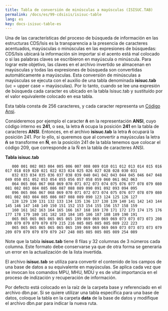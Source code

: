 ```yaml
---
title: Tabla de conversión de minúsculas a mayúsculas (ISISUC.TAB)
permalink: /docs/es/99-cdsisis/isisuc-table
lang: es
key: docs-isisuc-table-es
---
```

Una de las características del proceso de búsqueda de información en las estructuras CDS/Isis es la transparencia a la presencia de caracteres acentuados, mayúsculas o minúsculas en las expresiones de búsquedas: CDS/Isis ubicará la información sin importar si el acento está mal colocado o si las palabras claves se escribieron en mayúscula o minúscula. Para lograr este objetivo, las claves en el archivo invertido se almacenan en mayúsculas y todas las expresiones de búsqueda son convertidas automáticamente a mayúsculas. Esta conversión de minúsculas a mayúsculas se ejecuta con el auxilio de una tabla denominada **isisuc.tab** (uc = upper case = mayúsculas). Por lo tanto, cuando se lee una expresión de búsqueda cada caracter es ubicado en la tabla Isisuc.tab y sustituído por el valor equivalente colocado en esa tabla.

Esta tabla consta de 256 caracteres, y cada caracter representa un [Código Ansi](https://www.mediawiki.org/w/index.php?title=Juego_de_caracteres_ANSI&action=edit&redlink=1).

Consideremos por ejemplo el caracter **ñ** en la representación **ANSI**, cuyo código interno es **241**, o sea, la letra **ñ** ocupa la posición **241** en la tabla de caracteres **ANSI**. Entonces, en el archivo **isisuc.tab** la letra **ñ** ocupará la posición 241. Por lo ello, si queremos que al convertir a mayúsculas la letra **ñ** se transforme en **Ñ**, en la posición 241 de la tabla tenemos que colocar el código 209, que corresponde a la Ñ en la tabla de caracteres ANSI.

**Tabla isisuc.tab**

```
   000 001 002 003 004 005 006 007 008 009 010 011 012 013 014 015 016 017 018 019 020 021 022 023 024 025 026 027 028 028 030 031
   032 033 034 035 036 037 038 039 040 041 042 043 044 045 046 047 048 049 050 051 052 053 054 055 056 057 058 059 060 061 062 063
   064 065 066 067 068 069 070 071 072 073 074 075 076 077 078 079 080 081 082 083 084 085 086 087 088 089 090 091 092 093 094 095
   096 065 066 067 068 069 070 071 072 073 074 075 076 077 078 079 080 081 082 083 084 085 086 087 088 089 090 123 124 125 126 127
   128 129 130 131 132 133 134 135 136 137 138 139 140 141 142 143 144 145 146 147 148 149 150 151 152 153 154 155 156 157 158 159
   160 161 162 163 164 165 166 167 168 169 170 171 172 173 174 175 176 177 178 179 180 181 182 183 184 185 186 187 188 189 190 191
   065 065 065 065 065 065 065 199 069 069 069 069 073 073 073 073 208 209 079 079 079 079 079 215 216 085 085 085 085 089 222 223
   065 065 065 065 065 065 065 199 069 069 069 069 073 073 073 073 079 209 079 079 079 079 079 247 248 085 085 085 085 089 254 089 
```

Note que la tabla **isisuc.tab** tiene 8 filas y 32 columnas de 3 números cada columna. Este formato debe conservarse ya que de otra forma se generaria un error en la actualización de la lista invertida.


El archivo **isisuc.tab** se utiliza para convertir el contenido de los campos de una base de datos a su equivalente en mayúsculas. Se aplica cada vez que se invocan los comandos MPU, MHU, MDU y es de vital importancia en el proceso de indización y recuperación de información.

Por defecto está colocado en la raíz de la carpeta base y referenciado en el archivo dbn.par. Si se quiere utilizar una tabla específica para una base de datos, coloque la tabla en la carpeta **data** de la base de datos y modifique el archivo dbn.par para indicar la nueva ruta.
